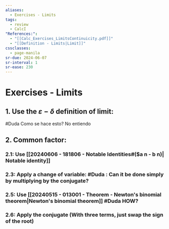 ```yaml
---
aliases:
  - Exercises - Limits
tags:
  - review
  - CalcI
"References:":
  - "[[Calc_Exercises_LimitsContinuicity.pdf]]"
  - "[[Definition - Limits|Limit]]"
cssclasses:
  - page-manila
sr-due: 2024-06-07
sr-interval: 1
sr-ease: 230
---
```

# Exercises - Limits
## 1. Use the $\varepsilon - {\delta}$  definition of limit: 
#Duda Como se hace esto? No entiendo

## 2. Common factor: 
### 2.1: Use [[20240606 - 181806 - Notable Identities#($a n - b n)| Notable identity]]
### 2.3: Apply a change of variable: #Duda : Can it be done simply by multiplying by the conjugate?
### 2.5: Use [[20240515 - 013001 - Theorem - Newton's binomial theorem|Newton's binomial theorem]] #Duda HOW?
### 2.6: Apply the conjugate (With three terms, just swap the sign of the root)